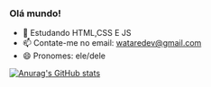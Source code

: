 ### Olá mundo!

- 🌱 Estudando HTML,CSS E JS
- 📫 Contate-me no email: wataredev@gmail.com
- 😄 Pronomes: ele/dele

[![Anurag's GitHub stats](https://github-readme-stats.vercel.app/api?username=WatareX&show_icons=true&theme=dark)](https://github.com/anuraghazra/github-readme-stats)
